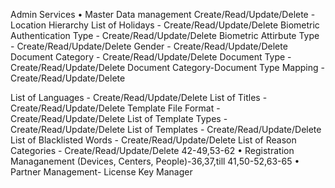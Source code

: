 Admin Services
•	Master Data management
Create/Read/Update/Delete - Location Hierarchy
List of Holidays - Create/Read/Update/Delete
Biometric Authentication Type - Create/Read/Update/Delete
Biometric Attirbute Type - Create/Read/Update/Delete
Gender - Create/Read/Update/Delete
Document Category - Create/Read/Update/Delete
Document Type - Create/Read/Update/Delete
Document Category-Document Type Mapping - Create/Read/Update/Delete

List of Languages - Create/Read/Update/Delete
List of Titles - Create/Read/Update/Delete
Template File Format - Create/Read/Update/Delete
List of Template Types - Create/Read/Update/Delete
List of Templates - Create/Read/Update/Delete
List of Blacklisted Words - Create/Read/Update/Delete
List of Reason Categories - Create/Read/Update/Delete
42-49,53-62
•	Registration Managanement (Devices, Centers, People)-36,37,till 41,50-52,63-65
•	Partner Management- License Key Manager
